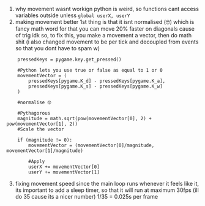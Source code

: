 1) why movement wasnt workign
python is weird, so functions cant access variables outside unless
`global userX, userY`
2) making movement better
1st thing is that it isnt normalised (🤓)
which is fancy math word for that you can move 20% faster on diagonals cause of trig idk
so, to fix this, you make a movement a vector, then do math shit
(i also changed movement to be per tick and decoupled from events so that you dont have to spam w)
```
    pressedKeys = pygame.key.get_pressed()

    #Python lets you use true or false as equal to 1 or 0
    movementVector = (
        pressedKeys[pygame.K_d] - pressedKeys[pygame.K_a],
        pressedKeys[pygame.K_s] - pressedKeys[pygame.K_w]
    )

    #normalise 🤓

    #Pythagorous
    magnitude = math.sqrt(pow(movementVector[0], 2) + pow(movementVector[1], 2))
    #Scale the vector

    if (magnitude != 0):
        movementVector = (movementVector[0]/magnitude, movementVector[1]/magnitude)

        #Apply
        userX += movementVector[0]
        userY += movementVector[1]
```
3) fixing movement speed
since the main loop runs whenever it feels like it, its important to add a sleep timer, so that it will run at maximum 30fps (ill do 35 cause its a nicer number)
1/35 = 0.025s per frame
